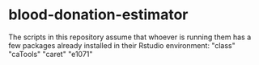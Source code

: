 # blood-donation-estimator

The scripts in this repository assume that whoever is running them
has a few packages already installed in their Rstudio environment:
  "class"
  "caTools"
  "caret"
  "e1071"
